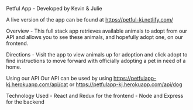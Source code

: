 Petful App - Developed by Kevin & Julie

A live version of the app can be found at https://petful-kj.netlify.com/

Overview - This full stack app retrieves available animals to adopt from our API and allows you to see these animals, and hopefully adopt one, on our frontend.

Directions - Visit the app to view animals up for adoption and click adopt to find instructions to move forward with officially adopting a pet in need of a home.

Using our API Our API can be used by using https://petfulapp-kj.herokuapp.com/api/cat or https://petfulapp-kj.herokuapp.com/api/dog

Technology Used - React and Redux for the frontend - Node and Express for the backend